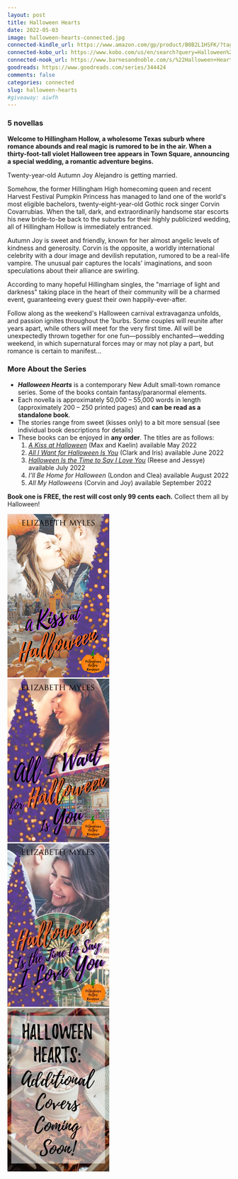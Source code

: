 ```yaml
---
layout: post
title: Halloween Hearts
date: 2022-05-03
image: halloween-hearts-connected.jpg
connected-kindle_url: https://www.amazon.com/gp/product/B0B2L1HSFK/?tag=fearandlaun-20
connected-kobo_url: https://www.kobo.com/us/en/search?query=Halloween%20Hearts&fcsearchfield=Series&seriesId=ec6ffbc0-5d6c-5538-8c6c-7f30d8eec78d
connected-nook_url: https://www.barnesandnoble.com/s/%22Halloween+Hearts%22?Ntk=P_Series_Title&Ns=P_Series_Number&Ntx=mode+matchall
goodreads: https://www.goodreads.com/series/344424
comments: false
categories: connected
slug: halloween-hearts
#giveaway: aiwfh
---
```

    
### 5 novellas

**Welcome to Hillingham Hollow, a wholesome Texas suburb where romance abounds and real magic is rumored to be in the air. When a thirty-foot-tall violet Halloween tree appears in Town Square, announcing a special wedding, a romantic adventure begins.**

Twenty-year-old Autumn Joy Alejandro is getting married.

Somehow, the former Hillingham High homecoming queen and recent Harvest Festival Pumpkin Princess has managed to land one of the world's most eligible bachelors, twenty-eight-year-old Gothic rock singer Corvin Covarrubias. When the tall, dark, and extraordinarily handsome star escorts his new bride-to-be back to the suburbs for their highly publicized wedding, all of Hillingham Hollow is immediately entranced.

Autumn Joy is sweet and friendly, known for her almost angelic levels of kindness and generosity. Corvin is the opposite, a worldly international celebrity with a dour image and devilish reputation, rumored to be a real-life vampire. The unusual pair captures the locals' imaginations, and soon speculations about their alliance are swirling.

According to many hopeful Hillingham singles, the "marriage of light and darkness" taking place in the heart of their community will be a charmed event, guaranteeing every guest their own happily-ever-after.  

Follow along as the weekend's Halloween carnival extravaganza unfolds, and passion ignites throughout the 'burbs. Some couples will reunite after years apart, while others will meet for the very first time. All will be unexpectedly thrown together for one fun—possibly enchanted—wedding weekend, in which supernatural forces may or may not play a part, but romance is certain to manifest...

### More About the Series
- ***Halloween Hearts*** is a contemporary New Adult small-town romance series. Some of the books contain fantasy/paranormal elements.
- Each novella is approximately 50,000 – 55,000 words in length (approximately 200 – 250 printed pages) and **can be read as a standalone book**.
- The stories range from sweet (kisses only) to a bit more sensual (see individual book descriptions for details)
- These books can be enjoyed in **any order**. The titles are as follows:
    1. [*A Kiss at Halloween*][akah] (Max and Kaelin) available May 2022
    2. [*All I Want for Halloween Is You*][aiwfh] (Clark and Iris) available June 2022
    3. [*Halloween Is the Time to Say I Love You*][hitt] (Reese and Jessye) available July 2022
    4. *I'll Be Home for Halloween* (London and Clea) available August 2022
    5. *All My Halloweens* (Corvin and Joy) available September 2022
	
**Book one is FREE, the rest will cost only 99 cents each.** Collect them all by Halloween!

<div class="box">
	<div class="row uniform 50%">
		<div class="col-4"><span class="image fit"><a href="/novellas/a-kiss-at-halloween/"><img src="/images/akah-cover-small.jpg" /></a></span></div>
		<div class="col-4"><span class="image fit"><a href="/novellas/all-i-want-for-halloween-is-you/"><img src="/images/aiwfh-cover-small.jpg" /></a></span></div>
		<div class="col-4"><span class="image fit"><a href="/novellas/halloween-is-the-time-to-say-i-love-you/"><img src="/images/hitt-cover-small.jpg" /></a></span></div>
		<div class="col-4"><span class="image fit"><img src="/images/halloween-hearts-covers-coming-soon.jpg" /></span></div>
	</div>
</div>

[akah]:/novellas/a-kiss-at-halloween/
[aiwfh]:/novellas/all-i-want-for-halloween-is-you/
[hitt]:/novellas/halloween-is-the-time-to-say-i-love-you/